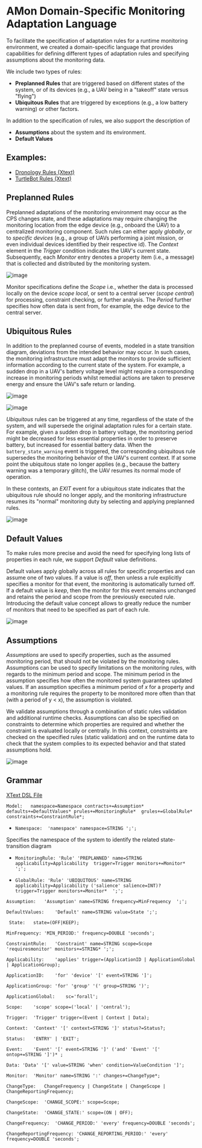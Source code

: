 
# AMon Domain-Specific Monitoring Adaptation Language

To facilitate the specification of adaptation rules for a runtime monitoring environment, we created a domain-specific language that provides capabilities for defining different types of adaptation rules and specifying assumptions about the monitoring data.

We include two types of rules:

- **Preplanned Rules**  that are triggered based on different states of the system, or of its devices (e.g., a UAV being in a "takeoff" state versus "flying")
- **Ubiquitous Rules** that are triggered by exceptions (e.g., a low battery warning) or other factors.

In addition to the specification of rules, we also support the description of 
- **Assumptions** about the system and its environment.
- **Default Values**


## Examples: 

 - [Dronology Rules (Xtext)](example_dronology.mondsl)
 - [TurtleBot Rules (Xtext)](example_tutrtlebot.mondsl)




## Preplanned Rules

Preplanned adaptations of the monitoring environment may occur as the CPS  changes state, and these adaptations may require changing the monitoring location from the edge device (e.g., onboard the UAV) to a  centralized monitoring component.
Such rules can either apply _globally_, or to _specific devices_ (e.g., a group of UAVs performing a joint mission, or even individual devices identified by their respective id).
The _Context_ element in the _Trigger_ condition indicates the UAV's current state. 
Subsequently, each  _Monitor_ entry denotes a property item (i.e., a message) that is collected and distributed by the monitoring system. 


![image](https://user-images.githubusercontent.com/24531486/173364191-733f8ffb-e904-4812-9ef8-4f8a11567f8e.png)



Monitor specifications define the _Scope_ i.e., whether the data is processed locally on the device _scope local_, or sent to a central server (_scope central_) for processing, constraint checking, or further analysis.
The _Period_ further specifies how often data is sent from, for example, the edge device to the central server.


## Ubiquitous Rules

In addition to the preplanned course of events, modeled in a state transition diagram, deviations from the intended behavior may occur. In such cases, the monitoring infrastructure must adapt the monitors to provide sufficient information according to the current state of the system.
For example, a sudden drop in a UAV's battery voltage level might require a corresponding increase in monitoring periods whilst remedial actions are taken to preserve energy and ensure the UAV's safe return or landing.

![image](https://user-images.githubusercontent.com/24531486/173364278-535dcc2c-35fc-43f8-894c-a72eba576a17.png)

![image](https://user-images.githubusercontent.com/24531486/173364379-012afc36-6e4b-4df1-b5a3-3a820233cd7f.png)

_Ubiquitous_ rules can be triggered at any time, regardless of the state of the system, and will supersede the original adaptation rules for a certain state. 
For example, given a sudden drop in battery voltage, the monitoring period might be decreased for less essential properties in order to preserve battery, but increased for essential battery data. When the ``battery_state_warning`` event is triggered, the corresponding ubiquitous rule supersedes the monitoring behavior of the UAV's current context.
If at some point the ubiquitous state no longer applies (e.g., because the battery warning was a temporary glitch), the UAV resumes its normal mode of operation.

In these contexts, an _EXIT_ event for a ubiquitous state indicates that the ubiquitous rule should no longer apply, and the monitoring infrastructure resumes its "normal" monitoring duty by selecting and applying preplanned rules.

![image](https://user-images.githubusercontent.com/24531486/173364458-a34c5cc8-3c61-4d3c-aad0-ac93b82f4d19.png)



## Default Values


To make rules more precise and avoid the need for specifying long lists of properties in each rule, we support _Default_ value definitions.


Default values apply globally across all rules for specific properties and can assume one of two values. If a value is _off_, then unless a rule explicitly specifies a monitor for that event, the monitoring is automatically turned off. If a default value is _keep_, then the monitor for this event remains unchanged and retains the period and scope from the previously executed rule. Introducing the default value concept allows to greatly reduce the number of monitors that need to be specified as part of each rule.



![image](https://user-images.githubusercontent.com/24531486/173364525-2e713038-12d3-49a1-8aa2-ee9617648f91.png)



## Assumptions


_Assumptions_ are used to specify properties, such as the assumed monitoring period, that should not be violated by the monitoring rules.
Assumptions can be used to specify limitations on the monitoring rules, with regards to the minimum period and scope.
The minimum period in the assumption specifies how often the monitored system guarantees updated values.
If an assumption specifies a minimum period of $x$ for a property and a monitoring rule requires the property to be monitored more often than that (with a period of y < x), the assumption is violated.

We validate assumptions through a combination of static rules validation and additional runtime checks.
Assumptions can also be specified on constraints to determine which properties are required and whether the constraint is evaluated locally or centrally. In this context, constraints are checked on the specified rules (static validation) and on the runtime data to check that the system complies to its expected behavior and that stated assumptions hold.




![image](https://user-images.githubusercontent.com/24531486/173364593-be9ed830-9398-4a40-ba70-3d781ac7620f.png)





## Grammar

[XText DSL File](Dsl.xtext)


```Model: 	namespace=Namespace contracts+=Assumption* defaults+=DefaultValues* prules+=MonitoringRule*  grules+=GlobalRule* constraints+=ConstraintRule*;```


- ``Namespace:	'namespace' namespace=STRING ';';``

Specifies the namespace of the system to identify the related state-transition diagram


- ``MonitoringRule:	'Rule' 'PREPLANNED' name=STRING applicability=Applicability  trigger=Trigger monitors+=Monitor* ';';``
	
- ``GlobalRule:	'Rule' 'UBIQUITOUS' name=STRING applicability=Applicability ('salience' salience=INT)?  trigger=Trigger monitors+=Monitor*  ';';``



``Assumption: 	'Assumption' name=STRING frequency=MinFrequency  ';';``

``DefaultValues:	'Default' name=STRING value=State ';';``

`` State: 	state=(OFF|KEEP);``



``MinFrequency:	'MIN_PERIOD:' frequency=DOUBLE 'seconds';``

``ConstraintRule:	'Constraint' name=STRING scope=Scope  'requiresmonitor' monitors+=STRING* ';';``

``Applicability:	'applies' trigger=(ApplicationID | ApplicationGlobal | ApplicationGroup);``

``ApplicationID:	'for' 'device' '[' event=STRING ']';``

``ApplicationGroup:	'for' 'group' '(' group=STRING ')';``

``ApplicationGlobal:	sc='forall';``

``Scope:	'scope' scope=('local' | 'central');``


	

``Trigger:	'Trigger' trigger=(Event | Context | Data);``

``Context:	'Context' '[' context=STRING ']' status?=Status?;``

``Status:	'ENTRY' | 'EXIT';``

``Event:	'Event' '[' event=STRING ']' ('and' 'Event' '[' ontop+=STRING ']')* ;``

``Data:	'Data' '[' value=STRING 'when' condition=ValueCondition ']';``


``Monitor:	'Monitor' name=STRING ':' changes+=ChangeType*;``

``ChangeType:	ChangeFrequency | ChangeState | ChangeScope | ChangeReportingFrequency;``

``ChangeScope:	'CHANGE_SCOPE:' scope=Scope;``

``ChangeState:	'CHANGE_STATE:' scope=(ON | OFF);``

``ChangeFrequency:	'CHANGE_PERIOD:' 'every' frequency=DOUBLE 'seconds';``

``ChangeReportingFrequency:	'CHANGE_REPORTING_PERIOD:' 'every' frequency=DOUBLE 'seconds';``
